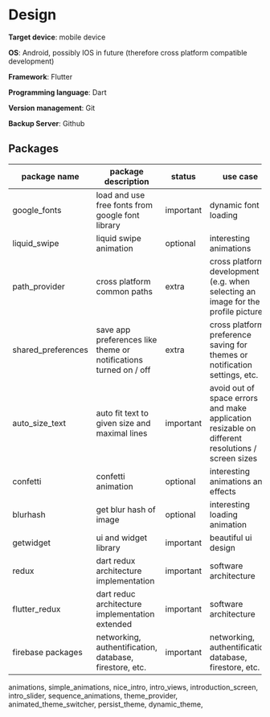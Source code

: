 # Design

**Target device**: mobile device

**OS**: Android, possibly IOS in future (therefore cross platform compatible development)

**Framework**: Flutter

**Programming language**: Dart

**Version management**: Git

**Backup Server**: Github

## Packages

| package name       | package description                                              | status    | use case                                                                                         |
| ------------------ | ---------------------------------------------------------------- | --------- | ------------------------------------------------------------------------------------------------ |
| google_fonts       | load and use free fonts from google font library                 | important | dynamic font loading                                                                             |
| liquid_swipe       | liquid swipe animation                                           | optional  | interesting animations                                                                           |
| path_provider      | cross platform common paths                                      | extra     | cross platform development (e.g. when selecting an image for the profile picture)                |
| shared_preferences | save app preferences like theme or notifications turned on / off | extra     | cross platform preference saving for themes or notification settings, etc.                       |
| auto_size_text     | auto fit text to given size and maximal lines                    | important | avoid out of space errors and make application resizable on different resolutions / screen sizes |
| confetti           | confetti animation                                               | optional  | interesting animations and effects                                                               |
| blurhash           | get blur hash of image                                           | optional  | interesting loading animation                                                                    |
| getwidget          | ui and widget library                                            | important | beautiful ui design                                                                              |
| redux              | dart redux architecture implementation                           | important | software architecture                                                                            |
| flutter_redux      | dart reduc architecture implementation extended                  | important | software architecture                                                                            |
| firebase packages  | networking, authentification, database, firestore, etc.          | important | networking, authentification, database, firestore, etc.                                          |

animations, 
simple_animations, 
nice_intro, 
intro_views, 
introduction_screen, 
intro_slider, 
sequence_animations, 
theme_provider,
animated_theme_switcher,
persist_theme,
dynamic_theme,
